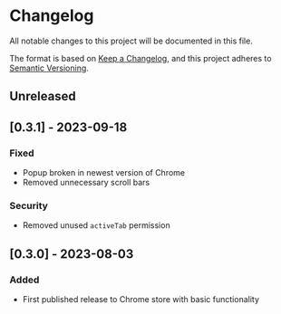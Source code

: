 # Changelog
All notable changes to this project will be documented in this file.

The format is based on [Keep a Changelog](https://keepachangelog.com/en/1.0.0/),
and this project adheres to [Semantic Versioning](https://semver.org/spec/v2.0.0.html).

## Unreleased

## [0.3.1] - 2023-09-18
### Fixed
- Popup broken in newest version of Chrome
- Removed unnecessary scroll bars
### Security
- Removed unused `activeTab` permission	

## [0.3.0] - 2023-08-03
### Added
- First published release to Chrome store with basic functionality